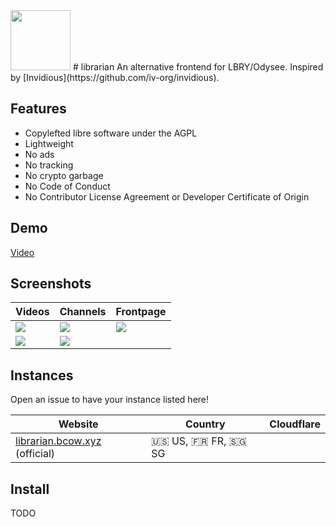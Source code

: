 <img src="https://codeberg.org/imabritishcow/librarian/raw/branch/main/templates/static/img/librarian.svg" width="96" height="96" />
# librarian
An alternative frontend for LBRY/Odysee. Inspired by [Invidious](https://github.com/iv-org/invidious).

## Features

- Copylefted libre software under the AGPL
- Lightweight
- No ads
- No tracking
- No crypto garbage
- No Code of Conduct
- No Contributor License Agreement or Developer Certificate of Origin

## Demo

[Video](https://librarian.bcow.xyz/@MusicARetro:e/Rick+Astley+Never+Gonna+Give+You+Up:4)

## Screenshots

| Videos | Channels | Frontpage |
| ------ | -------- | --------- |
| ![](https://ipfs.io/ipfs/Qme6k9Q5bYS98xJHp34Bb3cF5v8nh5APfnp6nGiyRDv1mb) | ![](https://ipfs.io/ipfs/QmZoRFuGCJE1Hckx7p5GPbv2EAyfMTonGbXvcvaw8q738j) | ![](https://ipfs.io/ipfs/QmU8UaiNvY9KKY6khFWhqcSEsZAJgTyGkpSEsWhbEbtSrF?filename=frontpage.png) |
| ![](https://ipfs.io/ipfs/Qmadu2bzJXzYQkC3MNtZHpgzeeFQQVKyrvuy6B4nhqZNmp) | ![](https://ipfs.io/ipfs/QmTpX8wcocMXxsQz7AorXp9H1r3SudDdMwHtJWX72WczdL) |

## Instances

Open an issue to have your instance listed here!

| Website                                                     | Country             | Cloudflare |
| ----------------------------------------------------------- | ------------------- | ---------- |
| [librarian.bcow.xyz](https://librarian.bcow.xyz) (official) | 🇺🇸 US, 🇫🇷 FR, 🇸🇬 SG |            |

## Install

TODO
